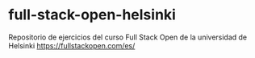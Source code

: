 # full-stack-open-helsinki
Repositorio de ejercicios del curso Full Stack Open de la universidad de Helsinki https://fullstackopen.com/es/
